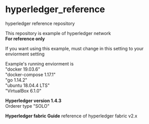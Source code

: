 # **hyperledger_reference**
hyperledger reference repository

This repository is example of hyperledger network  
**For reference only**

If you want using this example, must change in this setting to your enviorment setting

Example's running enviorment is  
    "docker 19.03.6"  
    "docker-compose 1.17.1"  
    "go 1.14.2"  
    "ubuntu 18.04.4 LTS"  
    "VirtualBox 6.1.0"  

**Hyperledger version 1.4.3**  
Orderer type "SOLO"

**Hyperledger fabric Guide**
reference of hyperledger fabric v2.x
